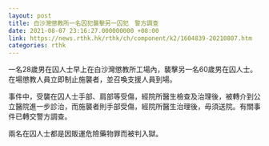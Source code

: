 ```yaml
---
layout: post
title: 白沙灣懲教所一名囚犯襲擊另一囚犯　警方調查
date: 2021-08-07 23:16:27.000000000 +08:00
link: https://news.rthk.hk/rthk/ch/component/k2/1604839-20210807.htm
categories: rthk
---
```


一名28歲男在囚人士早上在白沙灣懲教所工場內，襲擊另一名60歲男在囚人士。在場懲教人員立即制止施襲者，並召喚支援人員到場。

事件中，受襲在囚人士手部、肩部等受傷，經院所醫生檢查及治理後，被轉介到公立醫院進一步診治，而施襲者則手部受傷，經院所醫生治理後，毋須送院。有關事件已轉交警方調查。

兩名在囚人士都是因販運危險藥物罪而被判入獄。
